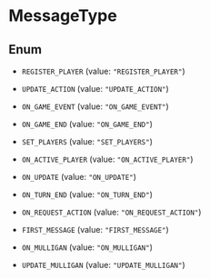 
# MessageType

## Enum


* `REGISTER_PLAYER` (value: `"REGISTER_PLAYER"`)

* `UPDATE_ACTION` (value: `"UPDATE_ACTION"`)

* `ON_GAME_EVENT` (value: `"ON_GAME_EVENT"`)

* `ON_GAME_END` (value: `"ON_GAME_END"`)

* `SET_PLAYERS` (value: `"SET_PLAYERS"`)

* `ON_ACTIVE_PLAYER` (value: `"ON_ACTIVE_PLAYER"`)

* `ON_UPDATE` (value: `"ON_UPDATE"`)

* `ON_TURN_END` (value: `"ON_TURN_END"`)

* `ON_REQUEST_ACTION` (value: `"ON_REQUEST_ACTION"`)

* `FIRST_MESSAGE` (value: `"FIRST_MESSAGE"`)

* `ON_MULLIGAN` (value: `"ON_MULLIGAN"`)

* `UPDATE_MULLIGAN` (value: `"UPDATE_MULLIGAN"`)



